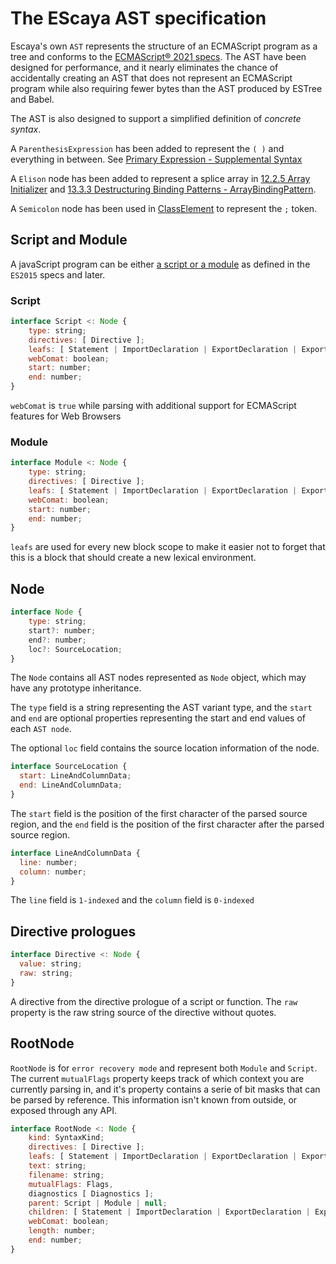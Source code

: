 # The EScaya AST specification

Escaya's own `AST` represents the structure of an ECMAScript program as a tree and conforms to the [ECMAScript® 2021 specs](https://tc39.es/ecma262/index.html). The AST have been designed for performance, and it nearly eliminates the chance of accidentally creating an AST that does not represent an ECMAScript program while also requiring fewer bytes than the AST produced by ESTree and Babel.

The AST is also designed to support a simplified definition of *concrete syntax*.

A `ParenthesisExpression` has been added to represent the `( )` and everything in between. See [Primary Expression - Supplemental Syntax](https://tc39.es/ecma262/#sec-primary-expression)

A `Elison` node has been added to represent a splice array in [12.2.5 Array Initializer](https://tc39.es/ecma262/#sec-array-initializer) and [13.3.3 Destructuring Binding Patterns - ArrayBindingPattern](https://tc39.es/ecma262/#prod-ArrayBindingPattern).

A `Semicolon` node has been used  in [ClassElement](https://tc39.es/ecma262/#prod-ClassElement) to represent the `;` token.


## Script and Module

 A javaScript program can be either [a script or a module](https://tc39.github.io/ecma262/index.html#sec-ecmascript-language-scripts-and-modules) as
 defined in the `ES2015` specs and later.

### Script

```js
interface Script <: Node {
    type: string;
    directives: [ Directive ];
    leafs: [ Statement | ImportDeclaration | ExportDeclaration | ExportDefault ];
    webComat: boolean;
    start: number;
    end: number;
}
```

`webComat` is `true` while parsing with additional support for ECMAScript features for Web Browsers

### Module

```js
interface Module <: Node {
    type: string;
    directives: [ Directive ];
    leafs: [ Statement | ImportDeclaration | ExportDeclaration | ExportDefault ];
    webComat: boolean;
    start: number;
    end: number;
}
```

`leafs` are used for every new block scope to make it easier not to forget that this is a block that should create a new lexical environment.

## Node

```js
interface Node {
    type: string;
    start?: number;
    end?: number;
    loc?: SourceLocation;
}
```

The `Node` contains all AST nodes represented as `Node` object, which may have any
prototype inheritance.

The `type` field is a string representing the AST variant type, and the `start` and `end`
are optional properties representing the start and end values of each `AST node`.

The optional `loc` field contains the source location information of the node.

```js
interface SourceLocation {
  start: LineAndColumnData;
  end: LineAndColumnData;
}
```

The `start` field is the position of the first character of the parsed source region, and the
`end` field is the position of the first character after the parsed source region.

```js
interface LineAndColumnData {
  line: number;
  column: number;
}
```

The `line` field is `1-indexed` and the `column` field is `0-indexed`

## Directive prologues


```js
interface Directive <: Node {
  value: string;
  raw: string;
}
```

A directive from the directive prologue of a script or function. The `raw` property is the raw
string source of the directive without quotes.

## RootNode

`RootNode` is for `error recovery mode` and represent both `Module` and `Script`.
The current `mutualFlags` property keeps track of which context you are currently parsing in,
and it's property contains a serie of bit masks that can be parsed by reference. This
information isn't known from outside, or exposed through any API.

```js
interface RootNode <: Node {
    kind: SyntaxKind;
    directives: [ Directive ];
    leafs: [ Statement | ImportDeclaration | ExportDeclaration | ExportDefault ];
    text: string;
    filename: string;
    mutualFlags: Flags,
    diagnostics [ Diagnostics ];
    parent: Script | Module | null;
    children: [ Statement | ImportDeclaration | ExportDeclaration | ExportDefault ];
    webComat: boolean;
    length: number;
    end: number;
}
```
